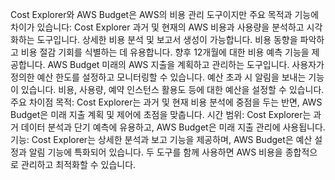 Cost Explorer와 AWS Budget은 AWS의 비용 관리 도구이지만 주요 목적과 기능에 차이가 있습니다:
Cost Explorer
과거 및 현재의 AWS 비용과 사용량을 분석하고 시각화하는 도구입니다.
상세한 비용 분석 및 보고서 생성이 가능합니다.
비용 동향을 파악하고 비용 절감 기회를 식별하는 데 유용합니다.
향후 12개월에 대한 비용 예측 기능을 제공합니다.
AWS Budget
미래의 AWS 지출을 계획하고 관리하는 도구입니다.
사용자가 정의한 예산 한도를 설정하고 모니터링할 수 있습니다.
예산 초과 시 알림을 보내는 기능이 있습니다.
비용, 사용량, 예약 인스턴스 활용도 등에 대한 예산을 설정할 수 있습니다.
주요 차이점
목적: Cost Explorer는 과거 및 현재 비용 분석에 중점을 두는 반면, AWS Budget은 미래 지출 계획 및 제어에 초점을 맞춥니다.
시간 범위: Cost Explorer는 과거 데이터 분석과 단기 예측에 유용하고, AWS Budget은 미래 지출 관리에 사용됩니다.
기능: Cost Explorer는 상세한 분석과 보고 기능을 제공하며, AWS Budget은 예산 설정과 알림 기능에 특화되어 있습니다.
두 도구를 함께 사용하면 AWS 비용을 종합적으로 관리하고 최적화할 수 있습니다.